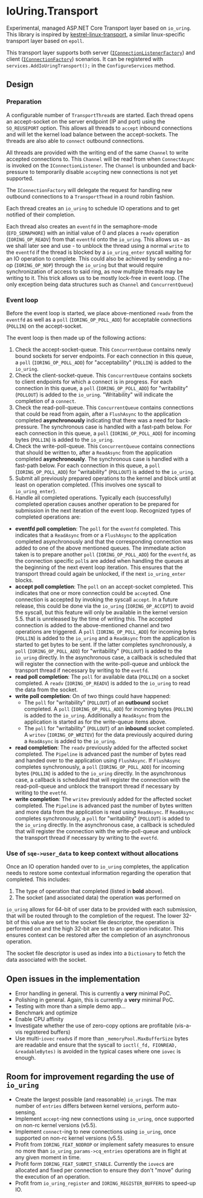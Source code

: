 # IoUring.Transport

Experimental, managed ASP.NET Core Transport layer based on `io_uring`. This library is inspired by [kestrel-linux-transport](https://github.com/redhat-developer/kestrel-linux-transport/), a similar linux-specific transport layer based  on `epoll`.

This transport layer supports both server ([`IConnectionListenerFactory`](https://docs.microsoft.com/en-us/dotnet/api/microsoft.aspnetcore.connections.iconnectionlistenerfactory?view=aspnetcore-3.1)) and client ([`IConnectionFactory`](https://docs.microsoft.com/en-us/dotnet/api/microsoft.aspnetcore.connections.iconnectionfactory?view=aspnetcore-3.1)) scenarios. It can be registered with `services.AddIoUringTransport();` in the `ConfigureServices` method.

## Design

### Preparation

A configurable number of `TransportThread`s are started. Each thread opens an accept-socket on the server endpoint (IP and port) using the `SO_REUSEPORT` option. This allows all threads to `accept` inbound connections and will let the kernel load balance between the accept-sockets. The threads are also able to `connect` outbound connections.

All threads are provided with the writing end of the same `Channel` to write accepted connections to. This `Channel` will be read from when `ConnectAsync` is invoked on the `IConnectionListener`. The `Channel` is unbounded and back-pressure to temporarily disable `accept`ing new connections is not yet supported.  

The `IConnectionFactory` will delegate the request for handling new outbound connections to a `TransportThead` in a round robin fashion.

Each thread creates an `io_uring` to schedule IO operations and to get notified of their completion.

Each thread also creates an `eventfd` in the semaphore-mode (`EFD_SEMAPHORE`) with an initial value of 0 and places a `readv` operation (`IORING_OP_READV`) from that `eventfd` onto the `io_uring`. This allows us - as we shall later see and use - to unblock the thread using a normal `write` to the `eventfd` if the thread is blocked by a `io_uring_enter` syscall waiting for an IO operation to complete. This could also be achieved by sending a no-op (`IORING_OP_NOP`) through the `io_uring` but that would require synchronization of access to said ring, as now multiple threads may be writing to it. This trick allows us to be mostly lock-free in event loop. (The only exception being data structures such as `Channel` and `ConcurrentQueue`)

### Event loop

Before the event loop is started, we place above-mentioned `readv` from the `eventfd` as well as a `poll` (`IORING_OP_POLL_ADD`) for acceptable connections (`POLLIN`) on the accept-socket.

The event loop is then made up of the following actions:

1. Check the accept-socket-queue. This `ConcurrentQueue` contains newly bound sockets for server endpoints. For each connection in this queue, a `poll` (`IORING_OP_POLL_ADD`) for "acceptability" (`POLLIN`) is added to the `io_uring`.
2. Check the client-socket-queue. This `ConcurrentQueue` contains sockets to client endpoints for which a connect is in progress. For each connection in this queue, a `poll` (`IORING_OP_POLL_ADD`) for "writability" (`POLLOUT`) is added to the `io_uring`. "Writability" will indicate the completion of a `connect`.
3. Check the read-poll-queue. This `ConcurrentQueue` contains connections that could be read from again, after a `FlushAsync` to the application completed **asynchronously** indicating that there was a need for back-pressure. The synchronous case is handled with a fast-path below. For each connection in this queue, a `poll` (`IORING_OP_POLL_ADD`) for incoming bytes (`POLLIN`) is added to the `io_uring`.
4. Check the write-poll-queue. This `ConcurrentQueue` contains connections that should be written to, after a `ReadAsync` from the application completed **asynchronously**. The synchronous case is handled with a fast-path below. For each connection in this queue, a `poll` (`IORING_OP_POLL_ADD`) for "writability" (`POLLOUT`) is added to the `io_uring`.
5. Submit all previously prepared operations to the kernel and block until at least on operation completed. (This involves one syscall to `io_uring_enter`).
6. Handle all completed operations. Typically each (successfully) completed operation causes another operation to be prepared for submission in the next iteration of the event loop. Recognized types of completed operations are:

* **eventfd poll completion**: The `poll` for the `eventfd` completed. This indicates that a `ReadAsync` from or a `FlushAsync` to the application completed asynchronously and that the corresponding connection was added to one of the above mentioned queues. The immediate action taken is to prepare another `poll` (`IORING_OP_POLL_ADD`) for the `eventfd`, as the connection specific `poll`s are added when handling the queues at the beginning of the next event loop iteration. This ensures that the transport thread could again be unlocked, if the next `io_uring_enter` blocks.
* **accept poll completion**: The `poll` on an accept-socket completed. This indicates that one or more connection could be `accept`ed. One connection is accepted by invoking the syscall `accept`. In a future release, this could be done via the `io_uring` (`IORING_OP_ACCEPT`) to avoid the syscall, but this feature will only be available in the kernel version 5.5. that is unreleased by the time of writing this. The accepted connection is added to the above-mentioned channel and two operations are triggered. A `poll` (`IORING_OP_POLL_ADD`) for incoming bytes (`POLLIN`) is added to the `io_uring` and a `ReadAsync` from the application is started to get bytes to be sent. If the latter completes synchronously, a `poll` (`IORING_OP_POLL_ADD`) for "writability" (`POLLOUT`) is added to the `io_uring` directly. In the asynchronous case, a callback is scheduled that will register the connection with the write-poll-queue and unblock the transport thread if necessary by writing to the `evetfd`.
* **read poll completion**: The `poll` for available data (`POLLIN`) on a socket completed. A `readv` (`IORING_OP_READV`) is added to the `io_uring` to read the data from the socket.
* **write poll completion**: On of two things could have happened:
  * The `poll` for "writability" (`POLLOUT`) of an **outbound** socket completed. A `poll` (`IORING_OP_POLL_ADD`) for incoming bytes (`POLLIN`) is added to the `io_uring`. Additionally a `ReadAsync` from the application is started as for the write-queue items above.
  * The `poll` for "writability" (`POLLOUT`) of an  **inbound** socket completed. A `writev` (`IORING_OP_WRITEV`) for the data previously acquired during a `ReadAsync` is added to the `io_uring`.
* **read completion**: The `readv` previously added for the affected socket completed. The `Pipeline` is advanced past the number of bytes read and handed over to the application using `FlushAsync`. If `FlushAsync` completes synchronously, a `poll` (`IORING_OP_POLL_ADD`) for incoming bytes (`POLLIN`) is added to the `io_uring` directly. In the asynchronous case, a callback is scheduled that will register the connection with the read-poll-queue and unblock the transport thread if necessary by writing to the `evetfd`.
* **write completion**: The `writev` previously added for the affected socket completed. The `Pipeline` is advanced past the number of bytes written and more data from the application is read using `ReadAsync`. If `ReadAsync` completes synchronously, a `poll` for "writability" (`POLLOUT`) is added to the `io_uring` directly. In the asynchronous case, a callback is scheduled that will register the connection with the write-poll-queue and unblock the transport thread if necessary by writing to the `evetfd`.

### Use of `sqe->user_data` to keep context without allocations

Once an IO operation handed over to `io_uring` completes, the application needs to restore some contextual information regarding the operation that completed. This includes:

1. The type of operation that completed (listed in **bold** above).
2. The socket (and associated data) the operation was performed on

`io_uring` allows for 64-bit of user data to be provided with each submission, that will be routed through to the completion of the request. The lower 32-bit of this value are set to the socket file descriptor, the operation is performed on and the high 32-bit are set to an operation indicator. This ensures context can be restored after the completion of an asynchronous operation.

The socket file descriptor is used as index into a `Dictionary` to fetch the data associated with the socket.

## Open issues in the implementation

* Error handling in general. This is currently a **very** minimal PoC.
* Polishing in general. Again, this is currently a **very** minimal PoC.
* Testing with more than a simple demo app...
* Benchmark and optimize
* Enable CPU affinity
* Investigate whether the use of zero-copy options are profitable (vis-a-vis registered buffers)
* Use multi-`iovec` `readv`s if more than `_memoryPool.MaxBufferSize` bytes are readable and ensure that the syscall to `ioctl(_fd, FIONREAD, &readableBytes)` is avoided in the typical cases where one `iovec` is enough.

## Room for improvement regarding the use of `io_uring`

* Create the largest possible (and reasonable) `io_uring`s. The max number of `entries` differs between kernel versions, perform auto-sensing.
* Implement `accept`-ing new connections using `io_uring`, once supported on non-rc kernel versions (v5.5).
* Implement `connect`-ing to new connections using `io_uring`, once supported on non-rc kernel versions (v5.5).
* Profit from `IORING_FEAT_NODROP` or implement safety measures to ensure no more than `io_uring_params->cq_entries` operations are in flight at any given moment in time.
* Profit form `IORING_FEAT_SUBMIT_STABLE`. Currently the `iovec`s are allocated and fixed per connection to ensure they don't "move" during the execution of an operation.
* Profit from `io_uring_register` and `IORING_REGISTER_BUFFERS` to speed-up IO.
